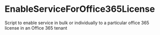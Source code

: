 # EnableServiceForOffice365License
Script to enable service in bulk or individually to a particular office 365 license in an Office 365 tenant
